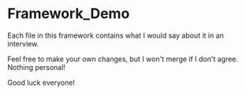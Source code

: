 # Framework_Demo

Each file in this framework contains what I would say about it in an interview.

Feel free to make your own changes, but I won't merge if I don't agree. Nothing personal!

Good luck everyone!